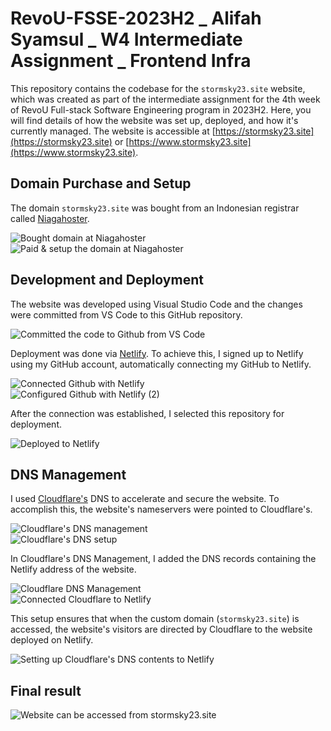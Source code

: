 # RevoU-FSSE-2023H2 _ Alifah Syamsul _ W4 Intermediate Assignment _ Frontend Infra

This repository contains the codebase for the `stormsky23.site` website, which was created as part of the intermediate assignment for the 4th week of RevoU Full-stack Software Engineering program in 2023H2. Here, you will find details of how the website was set up, deployed, and how it's currently managed. The website is accessible at [https://stormsky23.site](https://stormsky23.site) or [https://www.stormsky23.site](https://www.stormsky23.site).

## Domain Purchase and Setup

The domain `stormsky23.site` was bought from an Indonesian registrar called [Niagahoster](https://www.niagahoster.co.id/).

![Bought domain at Niagahoster](https://github.com/RevoU-FSSE-2/week-4-alifah_syamsul/blob/main/screenshots/1_buy-domain-at-niagahoster.png)  
![Paid & setup the domain at Niagahoster](https://github.com/RevoU-FSSE-2/week-4-alifah_syamsul/blob/main/screenshots/2_pay-domain-at-niagahoster.png)

## Development and Deployment

The website was developed using Visual Studio Code and the changes were committed from VS Code to this GitHub repository.

![Committed the code to Github from VS Code](https://github.com/RevoU-FSSE-2/week-4-alifah_syamsul/blob/main/screenshots/3_committing-changes-to-github-from-vscode.png)

Deployment was done via [Netlify](https://www.netlify.com/). To achieve this, I signed up to Netlify using my GitHub account, automatically connecting my GitHub to Netlify.

![Connected Github with Netlify](https://github.com/RevoU-FSSE-2/week-4-alifah_syamsul/blob/main/screenshots/4_configured-github-to-netlify.png)  
![Configured Github with Netlify (2)](https://github.com/RevoU-FSSE-2/week-4-alifah_syamsul/blob/main/screenshots/5_configured-github-to-netlify-2.png)

After the connection was established, I selected this repository for deployment.

![Deployed to Netlify](https://github.com/RevoU-FSSE-2/week-4-alifah_syamsul/blob/main/screenshots/6_netlify-domain-management.png)

## DNS Management

I used [Cloudflare's](https://www.cloudflare.com/) DNS to accelerate and secure the website. To accomplish this, the website's nameservers were pointed to Cloudflare's.

![Cloudflare's DNS management](https://github.com/RevoU-FSSE-2/week-4-alifah_syamsul/blob/main/screenshots/7_cloudflare-dns.png)  
![Cloudflare's DNS setup](https://github.com/RevoU-FSSE-2/week-4-alifah_syamsul/blob/main/screenshots/8_cloudflare-dns-package.png)

In Cloudflare's DNS Management, I added the DNS records containing the Netlify address of the website.

![Cloudflare DNS Management](https://github.com/RevoU-FSSE-2/week-4-alifah_syamsul/blob/main/screenshots/9_cloudflare-nameserver-instructions.png)  
![Connected Cloudflare to Netlify](https://github.com/RevoU-FSSE-2/week-4-alifah_syamsul/blob/main/screenshots/10_connected-cloudflare-to-netlify.png)

This setup ensures that when the custom domain (`stormsky23.site`) is accessed, the website's visitors are directed by Cloudflare to the website deployed on Netlify.

![Setting up Cloudflare's DNS contents to Netlify](https://github.com/RevoU-FSSE-2/week-4-alifah_syamsul/blob/main/screenshots/11_cloudflare-connected-with-netlify.png)

##  Final result

![Website can be accessed from stormsky23.site](https://github.com/RevoU-FSSE-2/week-4-alifah_syamsul/blob/main/screenshots/12_final-result.png)
